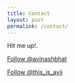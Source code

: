 ```yaml
---
title: Contact
layout: post
permalink: /contact/
---
```

Hit me up!. 


<a class="github-button" href="https://github.com/avinashbhat" aria-label="Follow @avinashbhat on GitHub">Follow @avinashbhat</a>
<script async defer src="https://buttons.github.io/buttons.js"></script>
<a href="https://twitter.com/TwitterDev?ref_src=twsrc%5Etfw" class="twitter-follow-button" data-show-count="false">Follow @this_is_avii</a><script async src="https://platform.twitter.com/widgets.js" charset="utf-8"></script>
<script src="https://platform.linkedin.com/in.js" type="text/javascript"> lang: en_US</script>
<script type="IN/avinbhat" data-id="1337" data-counter="bottom"></script>
